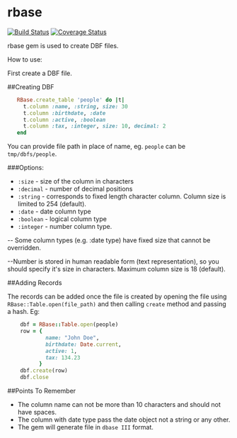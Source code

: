 rbase
=====

[![Build Status](https://travis-ci.org/cybrilla/rbase.svg?branch=master)](https://travis-ci.org/cybrilla/rbase)
[![Coverage Status](https://coveralls.io/repos/github/cybrilla/rbase/badge.svg?branch=master)](https://coveralls.io/github/cybrilla/rbase?branch=master)

rbase gem is used to create DBF files.

How to use:

First create a DBF file.

##Creating DBF
```ruby
   RBase.create_table 'people' do |t|
     t.column :name, :string, size: 30
     t.column :birthdate, :date
     t.column :active, :boolean
     t.column :tax, :integer, size: 10, decimal: 2
   end
```
You can provide file path in place of name, eg. `people` can be `tmp/dbfs/people`.

###Options:

  * `:size` - size of the column in characters
  * `:decimal` - number of decimal positions
  * `:string` - corresponds to fixed length character column. Column size is limited to 254 (default).
  * `:date` - date column type
  * `:boolean` - logical column type
  * `:integer` - number column type.

  -- Some column types (e.g. :date type) have fixed size that cannot be overridden.

  --Number is stored in human readable form (text representation), so you should specify it's size in characters. Maximum column size is 18 (default).


##Adding Records

  The records can be added once the file is created by opening the file using `RBase::Table.open(file_path)` and then calling `create` method and passing a hash. Eg:

```ruby
    dbf = RBase::Table.open(people)
    row = {
            name: "John Doe",
            birthdate: Date.current,
            active: 1,
            tax: 134.23
          }
    dbf.create(row)
    dbf.close
```
##Points To Remember
  - The column name can not be more than 10 characters and should not have spaces.
  - The column with date type pass the date object not a string or any other.
  - The gem will generate file in `dbase III` format.
